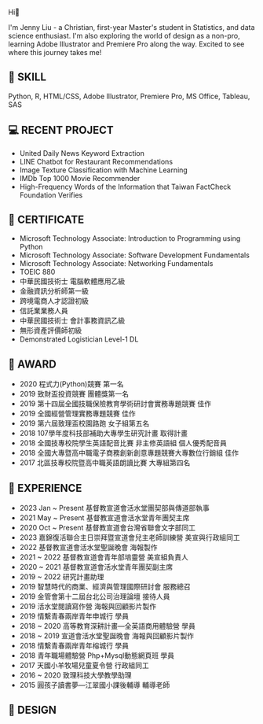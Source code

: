 Hi👋

I'm Jenny Liu - a Christian, first-year Master's student in Statistics, and data science enthusiast. I'm also exploring the world of design as a non-pro, learning Adobe Illustrator and Premiere Pro along the way. Excited to see where this journey takes me!

## 📌 SKILL

Python, R, HTML/CSS, Adobe Illustrator, Premiere Pro, MS Office, Tableau, SAS

## 💻 RECENT PROJECT

- United Daily News Keyword Extraction
- LINE Chatbot for Restaurant Recommendations
- Image Texture Classification with Machine Learning
- IMDb Top 1000 Movie Recommender
- High-Frequency Words of the Information that Taiwan FactCheck Foundation Verifies

## 🪪 CERTIFICATE

- Microsoft Technology Associate: Introduction to Programming using Python
- Microsoft Technology Associate: Software Development Fundamentals
- Microsoft Technology Associate: Networking Fundamentals
- TOEIC 880
- 中華民國技術士 電腦軟體應用乙級
- 金融資訊分析師第一級
- 跨境電商人才認證初級
- 信託業業務人員
- 中華民國技術士 會計事務資訊乙級
- 無形資產評價師初級
- Demonstrated Logistician Level-1 DL

## 🏅 AWARD

- 2020 程式力(Python)競賽 第一名
- 2019 致財盃投資競賽 團體獎第一名
- 2019 第十四屆全國技職保險教育學術研討會實務專題競賽 佳作
- 2019 全國經營管理實務專題競賽 佳作
- 2019 第六屆致理盃校園路跑 女子組第五名
- 2018 107學年度科技部補助大專學生研究計畫 取得計畫
- 2018 全國技專校院學生英語配音比賽 非主修英語組 個人優秀配音員
- 2018 全國大專暨高中職電子商務創新創意專題競賽大專數位行銷組 佳作
- 2017 北區技專校院暨高中職英語朗讀比賽 大專組第四名

## 🌱 EXPERIENCE

- 2023 Jan ~ Present 基督教宣道會活水堂團契部與傳道部執事
- 2021 May ~ Present 基督教宣道會活水堂青年團契主席
- 2020 Oct ~ Present 基督教宣道會台灣省聯會文字部同工
- 2023 嘉錦復活聯合主日崇拜暨宣道會兒主老師訓練營 美宣與行政組同工
- 2022 基督教宣道會活水堂聖誕晚會 海報製作
- 2021 ~ 2022 基督教宣道會青年部培靈營 美宣組負責人
- 2020 ~ 2021 基督教宣道會活水堂青年團契副主席
- 2019 ~ 2022 研究計畫助理
- 2019 智慧時代的商業、經濟與管理國際研討會 服務總召
- 2019 金管會第十二屆台北公司治理論壇 接待人員
- 2019 活水堂閱讀寫作營 海報與回顧影片製作
- 2019 情繫青春兩岸青年申城行 學員
- 2018 ~ 2020 高等教育深耕計畫—全英語商用體驗營 學員
- 2018 ~ 2019 宣道會活水堂聖誕晚會 海報與回顧影片製作
- 2018 情繫青春兩岸青年榕城行 學員
- 2018 青年職場體驗營 Php+Mysql動態網頁班 學員
- 2017 天國小羊牧場兒童夏令營 行政組同工
- 2016 ~ 2020 致理科技大學教學助理
- 2015 圓孩子讀書夢—江翠國小課後輔導 輔導老師

## 🎨 DESIGN

<!--
**jennyliucl/jennyliucl** is a ✨ _special_ ✨ repository because its `README.md` (this file) appears on your GitHub profile.

Here are some ideas to get you started:

- 🔭 I’m currently working on ...
- 🌱 I’m currently learning ...
- 👯 I’m looking to collaborate on ...
- 🤔 I’m looking for help with ...
- 💬 Ask me about ...
- 📫 How to reach me: ...
- 😄 Pronouns: ...
- ⚡ Fun fact: ...
-->

